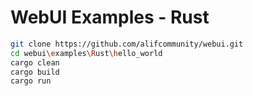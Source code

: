 # WebUI Examples - Rust

```sh
git clone https://github.com/alifcommunity/webui.git
cd webui\examples\Rust\hello_world
cargo clean
cargo build
cargo run
```
